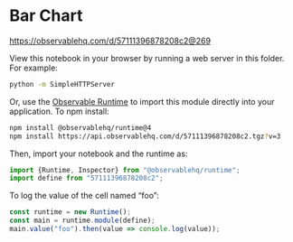 # Bar Chart

https://observablehq.com/d/57111396878208c2@269

View this notebook in your browser by running a web server in this folder. For
example:

~~~sh
python -m SimpleHTTPServer
~~~

Or, use the [Observable Runtime](https://github.com/observablehq/runtime) to
import this module directly into your application. To npm install:

~~~sh
npm install @observablehq/runtime@4
npm install https://api.observablehq.com/d/57111396878208c2.tgz?v=3
~~~

Then, import your notebook and the runtime as:

~~~js
import {Runtime, Inspector} from "@observablehq/runtime";
import define from "57111396878208c2";
~~~

To log the value of the cell named “foo”:

~~~js
const runtime = new Runtime();
const main = runtime.module(define);
main.value("foo").then(value => console.log(value));
~~~

